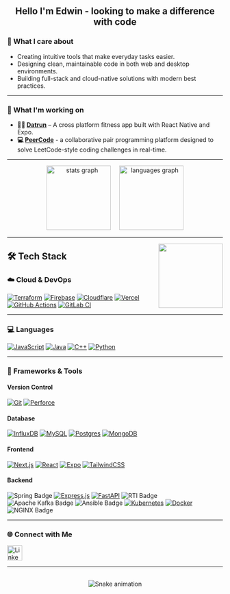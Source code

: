 
<h2 align="center">Hello I'm Edwin - looking to make a difference with code</h2>

### 🎯 What I care about

- Creating intuitive tools that make everyday tasks easier.
- Designing clean, maintainable code in both web and desktop environments.
- Building full-stack and cloud-native solutions with modern best practices.

---

### 🚀 What I'm working on

- **🏃‍♂️ [Datrun](https://github.com/prosh2/datrun)** – A cross platform fitness app built with React Native and Expo.
- **💻 [PeerCode](https://github.com/yzhedwin/sh-peercode-app)** - a collaborative pair programming platform designed to solve LeetCode-style coding challenges in real-time.

---

<div align="center">
  <img src="https://github-readme-stats.vercel.app/api?hide_title=false&hide_rank=false&show_icons=true&include_all_commits=true&count_private=true&disable_animations=false&theme=react&locale=en&hide_border=false&custom_title=Stats&username=yzhedwin" height="150" alt="stats graph"  />
  &nbsp; &nbsp;
  <img src="https://github-readme-stats.vercel.app/api/top-langs?locale=en&hide_title=false&layout=compact&card_width=320&langs_count=5&theme=react&hide_border=false&username=yzhedwin" height="150" alt="languages graph" />
</div>

---

<img align="right" src="https://media-exp1.licdn.com/dms/image/C4E03AQGl15fII2P1aQ/profile-displayphoto-shrink_800_800/0/1654678451069?e=1669852800&v=beta&t=_EaU2uMEGQ6bN0yiV8CWuOoY3cVy6A3JQFXMKFvQHxs" height="150" />

## 🛠 Tech Stack
### ☁️ Cloud & DevOps
[![Terraform](https://img.shields.io/badge/Terraform-844FBA?logo=terraform&logoColor=fff)](#)
[![Firebase](https://img.shields.io/badge/Firebase-039BE5?logo=Firebase&logoColor=white)](#)
[![Cloudflare](https://img.shields.io/badge/Cloudflare-F38020?logo=Cloudflare&logoColor=white)](#)
[![Vercel](https://img.shields.io/badge/Vercel-%23000000.svg?logo=vercel&logoColor=white)](#)
[![GitHub Actions](https://img.shields.io/badge/GitHub_Actions-2088FF?logo=github-actions&logoColor=white)](#)
[![GitLab CI](https://img.shields.io/badge/GitLab%20CI-FC6D26?logo=gitlab&logoColor=fff)](#)

---

### 💻 Languages
[![JavaScript](https://img.shields.io/badge/JavaScript-F7DF1E?logo=javascript&logoColor=000)](#)
[![Java](https://img.shields.io/badge/Java-%23ED8B00.svg?logo=openjdk&logoColor=black)](#)
[![C++](https://img.shields.io/badge/C++-%2300599C.svg?logo=c%2B%2B&logoColor=white)](#)
[![Python](https://img.shields.io/badge/Python-3776AB?logo=python&logoColor=fff)](#)

---

### 🧰 Frameworks & Tools

#### Version Control
[![Git](https://img.shields.io/badge/Git-F05032?logo=git&logoColor=fff)](#) 
[![Perforce](https://img.shields.io/badge/Perforce-404040?logo=perforce&logoColor=fff)](#)

#### Database
[![InfluxDB](https://img.shields.io/badge/InfluxDB-22ADF6?logo=influxdb&logoColor=fff)](#)
[![MySQL](https://img.shields.io/badge/MySQL-4479A1?logo=mysql&logoColor=fff)](#)
[![Postgres](https://img.shields.io/badge/Postgres-%23316192.svg?logo=postgresql&logoColor=white)](#)
[![MongoDB](https://img.shields.io/badge/MongoDB-%234ea94b.svg?logo=mongodb&logoColor=white)](#)

#### Frontend
[![Next.js](https://img.shields.io/badge/Next.js-black?logo=next.js&logoColor=white)](#)
[![React](https://img.shields.io/badge/React-%2320232a.svg?logo=react&logoColor=%2361DAFB)](#)
[![Expo](https://img.shields.io/badge/Expo-000020?logo=expo&logoColor=fff)](#)
[![TailwindCSS](https://img.shields.io/badge/Tailwind%20CSS-%2338B2AC.svg?logo=tailwind-css&logoColor=white)](#)

#### Backend
![Spring Badge](https://img.shields.io/badge/Spring-6DB33F?logo=spring&logoColor=fff&style=flat-square)
[![Express.js](https://img.shields.io/badge/Express.js-%23404d59.svg?logo=express&logoColor=%2361DAFB)](#)
[![FastAPI](https://img.shields.io/badge/FastAPI-009485.svg?logo=fastapi&logoColor=white)](#)
<img src="https://img.shields.io/badge/RTI%20DDS-blue?style=plastic" alt="RTI Badge" />
![Apache Kafka Badge](https://img.shields.io/badge/Apache%20Kafka-231F20?logo=apachekafka&logoColor=fff&style=flat-square)
![Ansible Badge](https://img.shields.io/badge/Ansible-E00?logo=ansible&logoColor=fff&style=flat-square)
[![Kubernetes](https://img.shields.io/badge/Kubernetes-326CE5?logo=kubernetes&logoColor=fff)](#)
[![Docker](https://img.shields.io/badge/Docker-2496ED?logo=docker&logoColor=fff)](#)
![NGINX Badge](https://img.shields.io/badge/NGINX-009639?logo=nginx&logoColor=fff&style=flat-square)

---

### 🌐 Connect with Me

<div align="left">
  <a href="https://www.linkedin.com/in/yzhedwin/" target="_blank">
    <img src="https://img.shields.io/static/v1?message=LinkedIn&logo=linkedin&label=&color=0077B5&logoColor=white&style=for-the-badge" height="35" alt="LinkedIn Badge" />
  </a>
</div>

---

<br clear="both" />

<div align="center">
  <img src="https://raw.githubusercontent.com/yzhedwin/yzhedwin/output/snake.svg" alt="Snake animation" />
</div>
